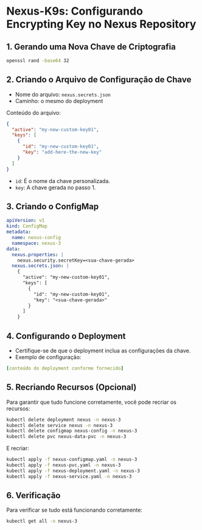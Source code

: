 # Nexus-K9s: Configurando Encrypting Key no Nexus Repository

## 1. Gerando uma Nova Chave de Criptografia

```bash
openssl rand -base64 32
```

## 2. Criando o Arquivo de Configuração de Chave

* Nome do arquivo: `nexus.secrets.json`
* Caminho: o mesmo do deployment

Conteúdo do arquivo:

```json
{
  "active": "my-new-custom-key01",
  "keys": [
    {
      "id": "my-new-custom-key01",
      "key": "add-here-the-new-key"
    }
  ]
}
```

* `id`: É o nome da chave personalizada.
* `key`: A chave gerada no passo 1.

## 3. Criando o ConfigMap

```yaml
apiVersion: v1
kind: ConfigMap
metadata:
  name: nexus-config
  namespace: nexus-3
data:
  nexus.properties: |
    nexus.security.secretKey=<sua-chave-gerada>
  nexus.secrets.json: |
    {
      "active": "my-new-custom-key01",
      "keys": [
        {
          "id": "my-new-custom-key01",
          "key": "<sua-chave-gerada>"
        }
      ]
    }
```

## 4. Configurando o Deployment

* Certifique-se de que o deployment inclua as configurações da chave.
* Exemplo de configuração:

```yaml
[conteúdo do deployment conforme fornecido]
```

## 5. Recriando Recursos (Opcional)

Para garantir que tudo funcione corretamente, você pode recriar os recursos:

```bash
kubectl delete deployment nexus -n nexus-3
kubectl delete service nexus -n nexus-3
kubectl delete configmap nexus-config -n nexus-3
kubectl delete pvc nexus-data-pvc -n nexus-3
```

E recriar:

```bash
kubectl apply -f nexus-configmap.yaml -n nexus-3
kubectl apply -f nexus-pvc.yaml -n nexus-3
kubectl apply -f nexus-deployment.yaml -n nexus-3
kubectl apply -f nexus-service.yaml -n nexus-3
```

## 6. Verificação

Para verificar se tudo está funcionando corretamente:

```bash
kubectl get all -n nexus-3
```
